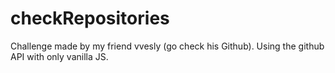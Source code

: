 # checkRepositories
Challenge made by my friend vvesly (go check his Github). Using the github API with only vanilla JS. 
